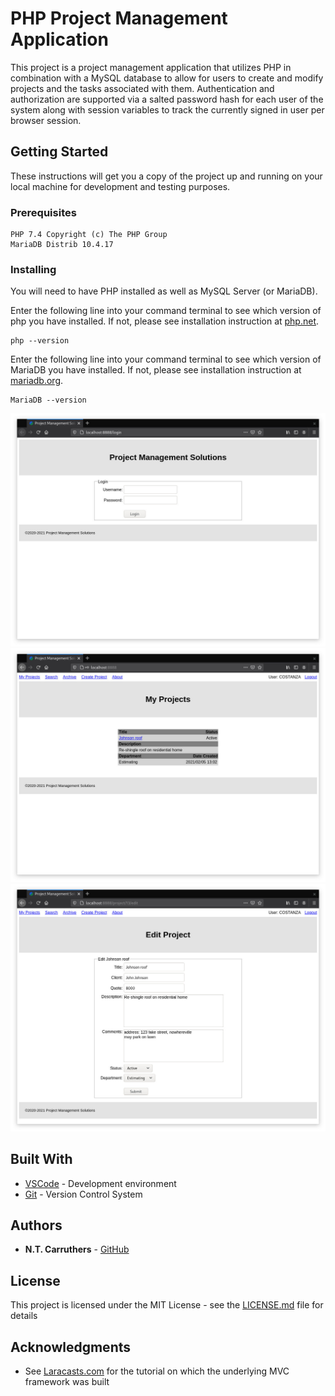 # PHP Project Management Application

This project is a project management application that utilizes PHP in combination with a MySQL database to allow for users to create and modify projects and the tasks associated with them.  Authentication and authorization are supported via a salted password hash for each user of the system along with session variables to track the currently signed in user per browser session.

## Getting Started

These instructions will get you a copy of the project up and running on your local machine for development and testing purposes.

### Prerequisites

```
PHP 7.4 Copyright (c) The PHP Group
MariaDB Distrib 10.4.17
```

### Installing

You will need to have PHP installed as well as MySQL Server (or MariaDB).

Enter the following line into your command terminal to see which version of php you have installed. If not, please see installation instruction at [php.net](https://www.php.net/).

```
php --version
```

Enter the following line into your command terminal to see which version of MariaDB you have installed. If not, please see installation instruction at [mariadb.org](https://mariadb.org/).

```
MariaDB --version
```


![projectmanager](pms1.jpg)
![projectmanager](pms2.jpg)
![projectmanager](pms3.jpg)

## Built With

* [VSCode](https://code.visualstudio.com/) - Development environment
* [Git](https://git-scm.com/) - Version Control System

## Authors

* **N.T. Carruthers**  - [GitHub](https://github.com/gif007)

## License

This project is licensed under the MIT License - see the [LICENSE.md](LICENSE.md) file for details

## Acknowledgments

* See [Laracasts.com](https://laracasts.com/series/php-for-beginners) for the tutorial on which the underlying MVC framework was built